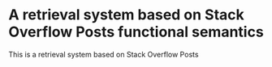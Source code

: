 # A retrieval system based on Stack Overflow Posts functional semantics
This is a retrieval system based on Stack Overflow Posts